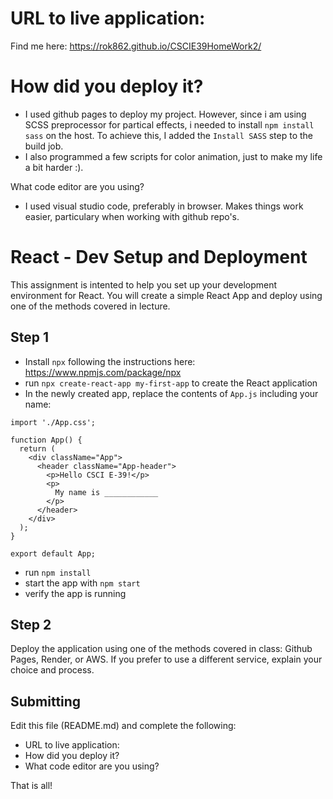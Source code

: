 # URL to live application:
Find me here: https://rok862.github.io/CSCIE39HomeWork2/

# How did you deploy it?
- I used github pages to deploy my project. However, since i am using SCSS preprocessor for partical effects, i needed to install `npm install sass` on the host. To achieve this, I added the `Install SASS` step to the build job.
- I also programmed a few scripts for color animation, just to make my life a bit harder :).

What code editor are you using?
- I used visual studio code, preferably in browser. Makes things work easier, particulary when working with github repo's.

# React - Dev Setup and Deployment

This assignment is intented to help you set up your development environment for React. You will create a simple React App and deploy using one of the methods covered in lecture.

## Step 1
- Install `npx` following the instructions here: https://www.npmjs.com/package/npx
- run `npx create-react-app my-first-app` to create the React application
- In the newly created app, replace the contents of `App.js` including your name:

```
import './App.css';

function App() {
  return (
    <div className="App">
      <header className="App-header">
        <p>Hello CSCI E-39!</p>
        <p>
          My name is ____________
        </p>
      </header>
    </div>
  );
}

export default App;
```

- run `npm install`
- start the app with `npm start`
- verify the app is running

## Step 2
Deploy the application using one of the methods covered in class: Github Pages, Render, or AWS. If you prefer to use a different service, explain your choice and process.

## Submitting
Edit this file (README.md) and complete the following:

- URL to live application: 
- How did you deploy it?
- What code editor are you using?

That is all!
